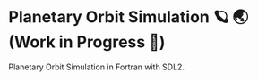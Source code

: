# Planetary Orbit Simulation :ringed_planet: :earth_asia: (Work in Progress :arrows_counterclockwise:)

Planetary Orbit Simulation in Fortran with SDL2.